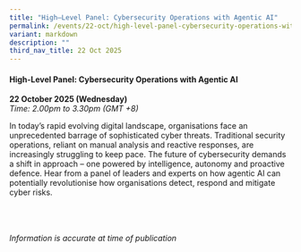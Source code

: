 ```yaml
---
title: "High–Level Panel: Cybersecurity Operations with Agentic AI"
permalink: /events/22-oct/high-level-panel-cybersecurity-operations-with-agentic-ai/
variant: markdown
description: ""
third_nav_title: 22 Oct 2025
---
```

#### **High-Level Panel: Cybersecurity Operations with Agentic AI**

**22 October 2025 (Wednesday)**  
*Time: 2.00pm to 3.30pm (GMT +8)*

In today’s rapid evolving digital landscape, organisations face an unprecedented barrage of sophisticated cyber threats. Traditional security operations, reliant on manual analysis and reactive responses, are increasingly struggling to keep pace. The future of cybersecurity demands a shift in approach – one powered by intelligence, autonomy and proactive defence. Hear from a panel of leaders and experts on how agentic AI can potentially revolutionise how organisations detect, respond and mitigate cyber risks. 

<br><br><br>
*Information is accurate at time of publication*